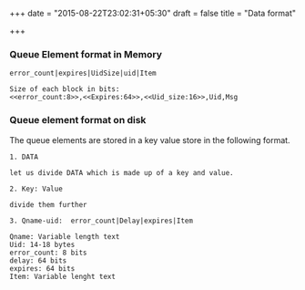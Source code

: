 +++
date = "2015-08-22T23:02:31+05:30"
draft = false
title = "Data format"

+++

### Queue Element format in Memory

````
error_count|expires|UidSize|uid|Item

Size of each block in bits:
<<error_count:8>>,<<Expires:64>>,<<Uid_size:16>>,Uid,Msg
````

### Queue element format on disk
The queue elements are stored in a key value store in the following format.

````
1. DATA

let us divide DATA which is made up of a key and value.

2. Key: Value

divide them further

3. Qname-uid:  error_count|Delay|expires|Item

Qname: Variable length text
Uid: 14-18 bytes
error_count: 8 bits 
delay: 64 bits
expires: 64 bits
Item: Variable lenght text

````